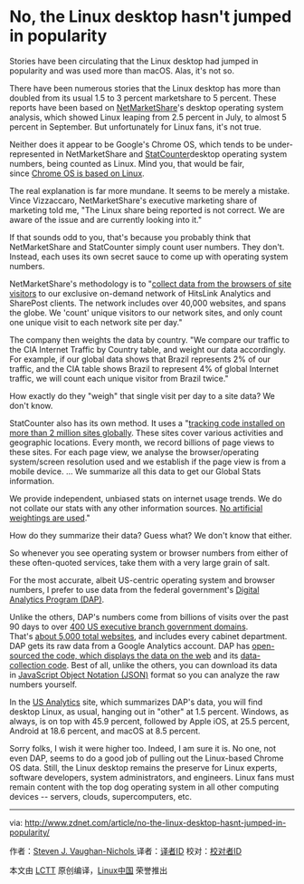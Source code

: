 No, the Linux desktop hasn't jumped in popularity
============================================================

Stories have been circulating that the Linux desktop had jumped in popularity and was used more than macOS. Alas, it's not so.

There have been numerous stories that the Linux desktop has more than doubled from its usual 1.5 to 3 percent marketshare to 5 percent. These reports have been based on [NetMarketShare][4]'s desktop operating system analysis, which showed Linux leaping from 2.5 percent in July, to almost 5 percent in September. But unfortunately for Linux fans, it's not true.

Neither does it appear to be Google's Chrome OS, which tends to be under-represented in NetMarketShare and [StatCounter][5]desktop operating system numbers, being counted as Linux. Mind you, that would be fair, since [Chrome OS is based on Linux][6].

The real explanation is far more mundane. It seems to be merely a mistake. Vince Vizzaccaro, NetMarketShare's executive marketing share of marketing told me, "The Linux share being reported is not correct. We are aware of the issue and are currently looking into it."

If that sounds odd to you, that's because you probably think that NetMarketShare and StatCounter simply count user numbers. They don't. Instead, each uses its own secret sauce to come up with operating system numbers.

NetMarketShare's methodology is to "[collect data from the browsers of site visitors][7] to our exclusive on-demand network of HitsLink Analytics and SharePost clients. The network includes over 40,000 websites, and spans the globe. We 'count' unique visitors to our network sites, and only count one unique visit to each network site per day."

The company then weights the data by country. "We compare our traffic to the CIA Internet Traffic by Country table, and weight our data accordingly. For example, if our global data shows that Brazil represents 2% of our traffic, and the CIA table shows Brazil to represent 4% of global Internet traffic, we will count each unique visitor from Brazil twice."

How exactly do they "weigh" that single visit per day to a site data? We don't know.

StatCounter also has its own method. It uses a "[tracking code installed on more than 2 million sites globally][8]. These sites cover various activities and geographic locations. Every month, we record billions of page views to these sites. For each page view, we analyse the browser/operating system/screen resolution used and we establish if the page view is from a mobile device. ... We summarize all this data to get our Global Stats information.

We provide independent, unbiased stats on internet usage trends. We do not collate our stats with any other information sources. [No artificial weightings are used][9]."

How do they summarize their data? Guess what? We don't know that either.

So whenever you see operating system or browser numbers from either of these often-quoted services, take them with a very large grain of salt.

For the most accurate, albeit US-centric operating system and browser numbers, I prefer to use data from the federal government's [Digital Analytics Program (DAP)][10].

Unlike the others, DAP's numbers come from billions of visits over the past 90 days to over [400 US executive branch government domains][11]. That's [about 5,000 total websites][12], and includes every cabinet department. DAP gets its raw data from a Google Analytics account. DAP has [open-sourced the code, which displays the data on the web][13] and its [data-collection code][14]. Best of all, unlike the others, you can download its data in [JavaScript Object Notation (JSON)][15] format so you can analyze the raw numbers yourself.

In the [US Analytics][16] site, which summarizes DAP's data, you will find desktop Linux, as usual, hanging out in "other" at 1.5 percent. Windows, as always, is on top with 45.9 percent, followed by Apple iOS, at 25.5 percent, Android at 18.6 percent, and macOS at 8.5 percent.

Sorry folks, I wish it were higher too. Indeed, I am sure it is. No one, not even DAP, seems to do a good job of pulling out the Linux-based Chrome OS data. Still, the Linux desktop remains the preserve for Linux experts, software developers, system administrators, and engineers. Linux fans must remain content with the top dog operating system in all other computing devices -- servers, clouds, supercomputers, etc.

--------------------------------------------------------------------------------

via: http://www.zdnet.com/article/no-the-linux-desktop-hasnt-jumped-in-popularity/

作者：[Steven J. Vaughan-Nichols ][a]
译者：[译者ID](https://github.com/译者ID)
校对：[校对者ID](https://github.com/校对者ID)

本文由 [LCTT](https://github.com/LCTT/TranslateProject) 原创编译，[Linux中国](https://linux.cn/) 荣誉推出

[a]:http://www.zdnet.com/meet-the-team/us/steven-j-vaughan-nichols/
[1]:http://www.zdnet.com/article/the-tension-between-iot-and-erp/
[2]:http://www.zdnet.com/article/the-tension-between-iot-and-erp/
[3]:http://www.zdnet.com/article/the-tension-between-iot-and-erp/
[4]:https://www.netmarketshare.com/
[5]:https://statcounter.com/
[6]:http://www.zdnet.com/article/the-secret-origins-of-googles-chrome-os/
[7]:http://www.netmarketshare.com/faq.aspx#Methodology
[8]:http://gs.statcounter.com/faq#methodology
[9]:http://gs.statcounter.com/faq#no-weighting
[10]:https://www.digitalgov.gov/services/dap/
[11]:https://analytics.usa.gov/data/live/second-level-domains.csv
[12]:https://analytics.usa.gov/data/live/sites.csv
[13]:https://github.com/GSA/analytics.usa.gov
[14]:https://github.com/18F/analytics-reporter
[15]:http://json.org/
[16]:https://analytics.usa.gov/
[17]:http://www.zdnet.com/meet-the-team/us/steven-j-vaughan-nichols/
[18]:http://www.zdnet.com/meet-the-team/us/steven-j-vaughan-nichols/
[19]:http://www.zdnet.com/blog/open-source/
[20]:http://www.zdnet.com/topic/enterprise-software/
